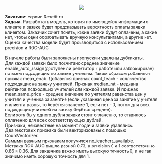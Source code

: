<p align="center">
  <img src="https://repetit.ru/_img/master/logo-desktop.webp" />
</p>

**Заказчик**: сервис Repetit.ru.\
**Задача**. Разработать модель, которая по имеющейся информации о клиенте и заявке будет предсказывать вероятность оплаты заявки клиентом. Заказчик хочет понять, какие заявки будут оплачены, а какие нет, чтобы одни обрабатывать вручную консультантами, а другие нет. Оценка качества модели будет производиться с использованием precision и ROC-AUC.\
\
В начале работы были заполнены пропуски и удалены дубликаты. \
Для каждой заявки было посчитано среднее значение enable_auto_assign(доступен ли репетитор к работе или заблокирован) по всем подходящим по заявке учителям. Таким образом добавился признак mean_enab. Добавился признак count_teach - колличество подходящих на заявку учителей. Признак median_rat - медиана рейтингов подходящих учителей для каждой заявки. И признак mean_same_price - среднее значение по учителям равенства цен у учителя и ученика за занятие (если указанная цена за занятие у учителя и клиента равны, то берётся значение 1, если нет - 0, потом для всех подходящих учителей на заявку берётся среднее).  \
Если хотя бы у одного дубля заявки стоит оплаченно, то ставилось оплаченно для всех соответствующих дублей.\
Признаки, неизвестные на момент подачи заявки удалялись.\
Два текстовых признака были векторизованы с помощью CountVectorizer. \
Самыми важным признакам получился no_teachers_available.\
Метрика ROC-AUC вышла равной 0.73, а precision 0 и 1 соответственно 0.86 и 0.36. Для заказчика важно иметь высокую точность 0, и не так значимо иметь хорошую точность для 1.
